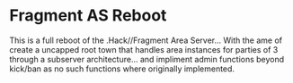 # Fragment AS Reboot
 This is a full reboot of the .Hack//Fragment Area Server... With the ame of create a uncapped root town that handles area instances for parties of 3 through a subserver architecture... and impliment admin functions beyond kick/ban as no such functions where originally implemented.
